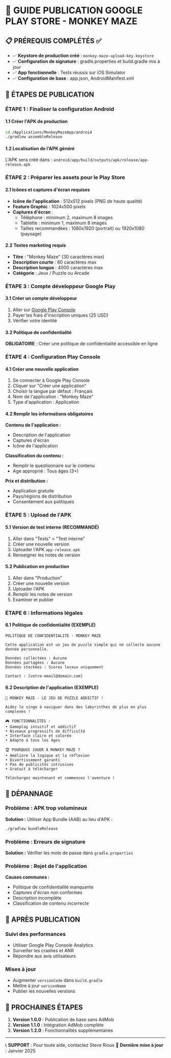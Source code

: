 # 🚀 GUIDE PUBLICATION GOOGLE PLAY STORE - MONKEY MAZE

## 📋 PRÉREQUIS COMPLÉTÉS ✅

- ✅ **Keystore de production créé** : `monkey-maze-upload-key.keystore`
- ✅ **Configuration de signature** : gradle.properties et build.gradle mis à jour
- ✅ **App fonctionnelle** : Tests réussis sur iOS Simulator
- ✅ **Configuration de base** : app.json, AndroidManifest.xml

## 🎯 ÉTAPES DE PUBLICATION

### **ÉTAPE 1 : Finaliser la configuration Android**

#### 1.1 Créer l'APK de production
```bash
cd /Applications/MonkeyMazeApp/android
./gradlew assembleRelease
```

#### 1.2 Localisation de l'APK généré
L'APK sera créé dans : `android/app/build/outputs/apk/release/app-release.apk`

### **ÉTAPE 2 : Préparer les assets pour le Play Store**

#### 2.1 Icônes et captures d'écran requises
- **Icône de l'application** : 512x512 pixels (PNG de haute qualité)
- **Feature Graphic** : 1024x500 pixels
- **Captures d'écran** : 
  - Téléphone : minimum 2, maximum 8 images
  - Tablette : minimum 1, maximum 8 images
  - Tailles recommandées : 1080x1920 (portrait) ou 1920x1080 (paysage)

#### 2.2 Textes marketing requis
- **Titre** : "Monkey Maze" (30 caractères max)
- **Description courte** : 80 caractères max
- **Description longue** : 4000 caractères max
- **Catégorie** : Jeux / Puzzle ou Arcade

### **ÉTAPE 3 : Compte développeur Google Play**

#### 3.1 Créer un compte développeur
1. Aller sur [Google Play Console](https://play.google.com/console)
2. Payer les frais d'inscription uniques (25 USD)
3. Vérifier votre identité

#### 3.2 Politique de confidentialité
**OBLIGATOIRE** : Créer une politique de confidentialité accessible en ligne

### **ÉTAPE 4 : Configuration Play Console**

#### 4.1 Créer une nouvelle application
1. Se connecter à Google Play Console
2. Cliquer sur "Créer une application"
3. Choisir la langue par défaut : Français
4. Nom de l'application : "Monkey Maze"
5. Type d'application : Application

#### 4.2 Remplir les informations obligatoires

**Contenu de l'application :**
- Description de l'application
- Captures d'écran
- Icône de l'application

**Classification du contenu :**
- Remplir le questionnaire sur le contenu
- Age approprié : Tous âges (3+)

**Prix et distribution :**
- Application gratuite
- Pays/régions de distribution
- Consentement aux politiques

### **ÉTAPE 5 : Upload de l'APK**

#### 5.1 Version de test interne (RECOMMANDÉ)
1. Aller dans "Tests" > "Test interne"
2. Créer une nouvelle version
3. Uploader l'APK `app-release.apk`
4. Renseigner les notes de version

#### 5.2 Publication en production
1. Aller dans "Production"
2. Créer une nouvelle version
3. Uploader l'APK
4. Remplir les notes de version
5. Examiner et publier

### **ÉTAPE 6 : Informations légales**

#### 6.1 Politique de confidentialité (EXEMPLE)
```
POLITIQUE DE CONFIDENTIALITÉ - MONKEY MAZE

Cette application est un jeu de puzzle simple qui ne collecte aucune donnée personnelle.

Données collectées : Aucune
Données partagées : Aucune
Données stockées : Scores locaux uniquement

Contact : [votre-email@domain.com]
```

#### 6.2 Description de l'application (EXEMPLE)
```
🐒 MONKEY MAZE - LE JEU DE PUZZLE ADDICTIF !

Aidez le singe à naviguer dans des labyrinthes de plus en plus complexes !

🎮 FONCTIONNALITÉS :
• Gameplay intuitif et addictif
• Niveaux progressifs de difficulté
• Interface claire et colorée
• Adapté à tous les âges

🏆 POURQUOI JOUER À MONKEY MAZE ?
• Améliore la logique et la réflexion
• Divertissement garanti
• Pas de publicités intrusives
• Gratuit à télécharger

Téléchargez maintenant et commencez l'aventure !
```

## 🔧 DÉPANNAGE

### Problème : APK trop volumineux
**Solution :** Utiliser App Bundle (AAB) au lieu d'APK :
```bash
./gradlew bundleRelease
```

### Problème : Erreurs de signature
**Solution :** Vérifier les mots de passe dans `gradle.properties`

### Problème : Rejet de l'application
**Causes communes :**
- Politique de confidentialité manquante
- Captures d'écran non conformes
- Description incomplète
- Classification de contenu incorrecte

## 📱 APRÈS PUBLICATION

### Suivi des performances
- Utiliser Google Play Console Analytics
- Surveiller les crashes et ANR
- Répondre aux avis utilisateurs

### Mises à jour
- Augmenter `versionCode` dans `build.gradle`
- Mettre à jour `versionName`
- Publier les nouvelles versions

## 🎯 PROCHAINES ÉTAPES

1. **Version 1.0.0** : Publication de base sans AdMob
2. **Version 1.1.0** : Intégration AdMob complète
3. **Version 1.2.0** : Fonctionnalités supplémentaires

---

📞 **SUPPORT** : Pour toute aide, contactez Steve Rioux
📅 **Dernière mise à jour** : Janvier 2025 
